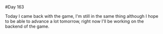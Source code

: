 #Day 163

Today I came back with the game, I'm still in the same thing although I hope to be able to advance a lot tomorrow, right now I'll be working on the backend of the game.